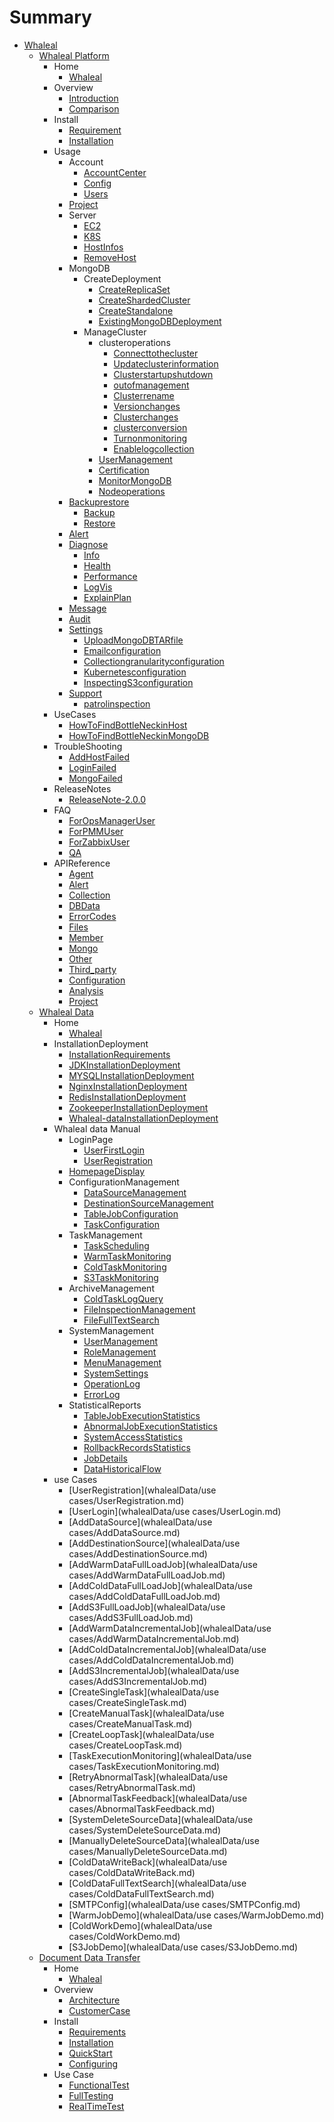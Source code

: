# Summary
* [Whaleal](HomePage.md)
  * [Whaleal Platform](whalelaPlatform/README.md)
      * Home
          * [Whaleal](HomePage.md)
      * Overview
          * [Introduction](whalelaPlatform/00-Overview/01-Introduction.md)
          * [Comparison](whalelaPlatform/00-Overview/02-Comparison.md)
      * Install
          * [Requirement](whalelaPlatform/01-Intstall/00-requirement.md)
          * [Installation](whalelaPlatform/01-Intstall/01-Installation.md)
      * Usage
          * Account
              * [AccountCenter](whalelaPlatform/02-Usage/Account/AccountCenter.md)
              * [Config](whalelaPlatform/02-Usage/Account/Config.md)
              * [Users](whalelaPlatform/02-Usage/Account/Users.md)
          * [Project](whalelaPlatform/02-Usage/Project.md)
          * Server
              * [EC2](whalelaPlatform/02-Usage/Server/EC2.md)
              * [K8S](whalelaPlatform/02-Usage/Server/K8S.md)
              * [HostInfos](whalelaPlatform/02-Usage/Server/HostInfos.md)
              * [RemoveHost](whalelaPlatform/02-Usage/Server/RemoveHost.md)
          * MongoDB
              * CreateDeployment
                  * [CreateReplicaSet](whalelaPlatform/02-Usage/MongoDB/CreateDeployment/CreateReplicaSet.md)
                  * [CreateShardedCluster](whalelaPlatform/02-Usage/MongoDB/CreateDeployment/CreateShardedCluster.md)
                  * [CreateStandalone](whalelaPlatform/02-Usage/MongoDB/CreateDeployment/CreateStandalone.md)
                  * [ExistingMongoDBDeployment](whalelaPlatform/02-Usage/MongoDB/CreateDeployment/ExistingMongoDBDeployment.md)
              * ManageCluster
                  * clusteroperations
                      * [Connecttothecluster](whalelaPlatform/02-Usage/MongoDB/ManageCluster/clusteroperations/Connecttothecluster.md)
                      * [Updateclusterinformation](whalelaPlatform/02-Usage/MongoDB/ManageCluster/clusteroperations/Updateclusterinformation.md)
                      * [Clusterstartupshutdown](whalelaPlatform/02-Usage/MongoDB/ManageCluster/clusteroperations/Clusterstartupshutdown.md)
                      * [outofmanagement](whalelaPlatform/02-Usage/MongoDB/ManageCluster/clusteroperations/outofmanagement.md)
                      * [Clusterrename](whalelaPlatform/02-Usage/MongoDB/ManageCluster/clusteroperations/Clusterrename.md)
                      * [Versionchanges](whalelaPlatform/02-Usage/MongoDB/ManageCluster/clusteroperations/Versionchanges.md)
                      * [Clusterchanges](whalelaPlatform/02-Usage/MongoDB/ManageCluster/clusteroperations/Clusterchanges.md)
                      * [clusterconversion](whalelaPlatform/02-Usage/MongoDB/ManageCluster/clusteroperations/clusterconversion.md)
                      * [Turnonmonitoring](whalelaPlatform/02-Usage/MongoDB/ManageCluster/clusteroperations/Turnonmonitoring.md)
                      * [Enablelogcollection](whalelaPlatform/02-Usage/MongoDB/ManageCluster/clusteroperations/Enablelogcollection.md)
                  * [UserManagement](whalelaPlatform/02-Usage/MongoDB/ManageCluster/UserManagement.md)
                  * [Certification](whalelaPlatform/02-Usage/MongoDB/ManageCluster/Certification.md)
                  * [MonitorMongoDB](whalelaPlatform/02-Usage/MongoDB/ManageCluster/MonitorMongoDB.md)
                  * [Nodeoperations](whalelaPlatform/02-Usage/MongoDB/ManageCluster/Nodeoperations.md)
          * [Backuprestore]()
              * [Backup](whalelaPlatform/02-Usage/Backuprestore/Backup.md)
              * [Restore](whalelaPlatform/02-Usage/Backuprestore/Restore.md)
          * [Alert](whalelaPlatform/02-Usage/Alert.md)
          * [Diagnose]()
              * [Info](whalelaPlatform/02-Usage/Diagnose/Info.md)
              * [Health](whalelaPlatform/02-Usage/Diagnose/Health.md)
              * [Performance](whalelaPlatform/02-Usage/Diagnose/Performance.md)
              * [LogVis](whalelaPlatform/02-Usage/Diagnose/LogVis.md)
              * [ExplainPlan](whalelaPlatform/02-Usage/Diagnose/ExplainPlan.md)
          * [Message](whalelaPlatform/02-Usage/Message.md)
          * [Audit](whalelaPlatform/02-Usage/Audit.md)
          * [Settings]()
              * [UploadMongoDBTARfile](whalelaPlatform/02-Usage/Settings/UploadMongoDBTARfile.md)
              * [Emailconfiguration](whalelaPlatform/02-Usage/Settings/Emailconfiguration.md)
              * [Collectiongranularityconfiguration](whalelaPlatform/02-Usage/Settings/Collectiongranularityconfiguration.md)
              * [Kubernetesconfiguration](whalelaPlatform/02-Usage/Settings/Kubernetesconfiguration.md)
              * [InspectingS3configuration](whalelaPlatform/02-Usage/Settings/InspectingS3configuration.md)
          * [Support]()
              * [patrolinspection](whalelaPlatform/02-Usage/Support/patrolinspection.md)
      * UseCases
          * [HowToFindBottleNeckinHost](whalelaPlatform/03-UseCases/HowToFindBottleNeckinHost.md)
          * [HowToFindBottleNeckinMongoDB](whalelaPlatform/03-UseCases/HowToFindBottleNeckinMongoDB.md)
      * TroubleShooting
          * [AddHostFailed](whalelaPlatform/04-Troubleshooting/AddHostFaild.md)
          * [LoginFailed](whalelaPlatform/04-Troubleshooting/LoginFaild.md)
          * [MongoFailed](whalelaPlatform/04-Troubleshooting/MongoFaild.md)
      * ReleaseNotes
          * [ReleaseNote-2.0.0](whalelaPlatform/05-ReleaseNotes/releaseNote-2.0.0.md)
      * FAQ
          * [ForOpsManagerUser](whalelaPlatform/06-FAQ/ForOpsManagerUser.md)
          * [ForPMMUser](whalelaPlatform/06-FAQ/ForPMMUser.md)
          * [ForZabbixUser](whalelaPlatform/06-FAQ/ForZabbixUser.md)
          * [QA](whalelaPlatform/06-FAQ/QA.md)
      * APIReference
          * [Agent](whalelaPlatform/07-APIReference/Agent.md)
          * [Alert](whalelaPlatform/07-APIReference/Alert.md)
          * [Collection](whalelaPlatform/07-APIReference/Collection.md)
          * [DBData](whalelaPlatform/07-APIReference/MongoDbData.md)
          * [ErrorCodes](whalelaPlatform/07-APIReference/ErrorCodes.md)
          * [Files](whalelaPlatform/07-APIReference/Files.md)
          * [Member](whalelaPlatform/07-APIReference/Member.md)
          * [Mongo](whalelaPlatform/07-APIReference/MongoOperate.md)
          * [Other](whalelaPlatform/07-APIReference/Other.md)
          * [Third_party](whalelaPlatform/07-APIReference/Third_party.md)
          * [Configuration](whalelaPlatform/07-APIReference/Configuration.md)
          * [Analysis](whalelaPlatform/07-APIReference/Analysis.md)
          * [Project](whalelaPlatform/07-APIReference/Project.md)
  * [Whaleal Data](whalealData/README.md)
      * Home
          * [Whaleal](HomePage.md)
      * InstallationDeployment
          * [InstallationRequirements](whalealData/InstallationDeployment/InstallationRequirements.md)
          * [JDKInstallationDeployment](whalealData/InstallationDeployment/JDKInstallationDeployment.md)
          * [MYSQLInstallationDeployment](whalealData/InstallationDeployment/MYSQLInstallationDeployment.md)
          * [NginxInstallationDeployment](whalealData/InstallationDeployment/NginxInstallationDeployment.md)
          * [RedisInstallationDeployment](whalealData/InstallationDeployment/RedisInstallationDeployment.md)
          * [ZookeeperInstallationDeployment](whalealData/InstallationDeployment/ZookeeperInstallationDeployment.md)
          * [Whaleal-dataInstallationDeployment](whalealData/InstallationDeployment/Whaleal-dataInstallationDeployment.md)
      * Whaleal data Manual
          * LoginPage
              * [UserFirstLogin](whalealData/UserManual/LoginPage/UserFirstLogin.md)
              * [UserRegistration](whalealData/UserManual/LoginPage/UserRegistration.md)
          * [HomepageDisplay](whalealData/UserManual/HomepageDisplay/HomepageDisplay.md)
          * ConfigurationManagement
              * [DataSourceManagement](whalealData/UserManual/ConfigurationManagement/DataSourceManagement.md)
              * [DestinationSourceManagement](whalealData/UserManual/ConfigurationManagement/DestinationSourceManagement.md)
              * [TableJobConfiguration](whalealData/UserManual/ConfigurationManagement/TableJobConfiguration.md)
              * [TaskConfiguration](whalealData/UserManual/ConfigurationManagement/TaskConfiguration.md)
          * TaskManagement
              * [TaskScheduling](whalealData/UserManual/TaskManagement/TaskScheduling.md)
              * [WarmTaskMonitoring](whalealData/UserManual/TaskManagement/WarmTaskMonitoring.md)
              * [ColdTaskMonitoring](whalealData/UserManual/TaskManagement/ColdTaskMonitoring.md)
              * [S3TaskMonitoring](whalealData/UserManual/TaskManagement/S3TaskMonitoring.md)
          * ArchiveManagement
              * [ColdTaskLogQuery](whalealData/UserManual/ArchiveManagement/ColdTaskLogQuery.md)
              * [FileInspectionManagement](whalealData/UserManual/ArchiveManagement/FileInspectionManagement.md)
              * [FileFullTextSearch](whalealData/UserManual/ArchiveManagement/FileFullTextSearch.md)
          * SystemManagement
              * [UserManagement](whalealData/UserManual/SystemManagement/UserManagement.md)
              * [RoleManagement](whalealData/UserManual/SystemManagement/RoleManagement.md)
              * [MenuManagement](whalealData/UserManual/SystemManagement/MenuManagement.md)
              * [SystemSettings](whalealData/UserManual/SystemManagement/SystemSettings.md)
              * [OperationLog](whalealData/UserManual/SystemManagement/OperationLog.md)
              * [ErrorLog](whalealData/UserManual/SystemManagement/ErrorLog.md)
          * StatisticalReports
              * [TableJobExecutionStatistics](whalealData/UserManual/StatisticalReports/TableJobExecutionStatistics.md)
              * [AbnormalJobExecutionStatistics](whalealData/UserManual/StatisticalReports/AbnormalJobExecutionStatistics.md)
              * [SystemAccessStatistics](whalealData/UserManual/StatisticalReports/SystemAccessStatistics.md)
              * [RollbackRecordsStatistics](whalealData/UserManual/StatisticalReports/RollbackRecordsStatistics.md)
              * [JobDetails](whalealData/UserManual/StatisticalReports/JobDetails.md)
              * [DataHistoricalFlow](whalealData/UserManual/StatisticalReports/DataHistoricalFlow.md)
      * use Cases
          * [UserRegistration](whalealData/use cases/UserRegistration.md)
          * [UserLogin](whalealData/use cases/UserLogin.md)
          * [AddDataSource](whalealData/use cases/AddDataSource.md)
          * [AddDestinationSource](whalealData/use cases/AddDestinationSource.md)
          * [AddWarmDataFullLoadJob](whalealData/use cases/AddWarmDataFullLoadJob.md)
          * [AddColdDataFullLoadJob](whalealData/use cases/AddColdDataFullLoadJob.md)
          * [AddS3FullLoadJob](whalealData/use cases/AddS3FullLoadJob.md)
          * [AddWarmDataIncrementalJob](whalealData/use cases/AddWarmDataIncrementalJob.md)
          * [AddColdDataIncrementalJob](whalealData/use cases/AddColdDataIncrementalJob.md)
          * [AddS3IncrementalJob](whalealData/use cases/AddS3IncrementalJob.md)
          * [CreateSingleTask](whalealData/use cases/CreateSingleTask.md)
          * [CreateManualTask](whalealData/use cases/CreateManualTask.md)
          * [CreateLoopTask](whalealData/use cases/CreateLoopTask.md)
          * [TaskExecutionMonitoring](whalealData/use cases/TaskExecutionMonitoring.md)
          * [RetryAbnormalTask](whalealData/use cases/RetryAbnormalTask.md)
          * [AbnormalTaskFeedback](whalealData/use cases/AbnormalTaskFeedback.md)
          * [SystemDeleteSourceData](whalealData/use cases/SystemDeleteSourceData.md)
          * [ManuallyDeleteSourceData](whalealData/use cases/ManuallyDeleteSourceData.md)
          * [ColdDataWriteBack](whalealData/use cases/ColdDataWriteBack.md)
          * [ColdDataFullTextSearch](whalealData/use cases/ColdDataFullTextSearch.md)
          * [SMTPConfig](whalealData/use cases/SMTPConfig.md)
          * [WarmJobDemo](whalealData/use cases/WarmJobDemo.md)
          * [ColdWorkDemo](whalealData/use cases/ColdWorkDemo.md)
          * [S3JobDemo](whalealData/use cases/S3JobDemo.md)
  * [Document Data Transfer](documentDataTransfer/README.md)
      * Home
        * [Whaleal](HomePage.md)
      * Overview
        * [Architecture](documentDataTransfer/Introduction/Architecture.md)
        * [CustomerCase](documentDataTransfer/Introduction/CustomerCase.md)
      * Install
        * [Requirements](documentDataTransfer/Install/Requirements.md)
        * [Installation](documentDataTransfer/Install/Installation.md)
        * [QuickStart](documentDataTransfer/Install/QuickStart.md)
        * [Configuring](documentDataTransfer/Install/Configuring.md)
      * Use Case
        * [FunctionalTest](documentDataTransfer/Usecase/FunctionalTest.md)
        * [FullTesting](documentDataTransfer/Usecase/FullTesting.md)
        * [RealTimeTest](documentDataTransfer/Usecase/RealTimeTest.md)


